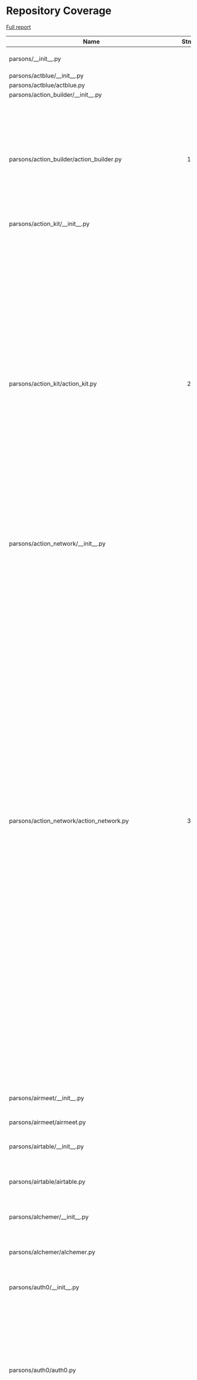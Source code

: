# Repository Coverage

[Full report](https://htmlpreview.github.io/?https://github.com/move-coop/parsons/blob/python-coverage-comment-action-data/htmlcov/index.html)

| Name                                                      |    Stmts |     Miss |   Branch |   BrPart |   Cover |   Missing |
|---------------------------------------------------------- | -------: | -------: | -------: | -------: | ------: | --------: |
| parsons/\_\_init\_\_.py                                   |       21 |        4 |        6 |        2 |     78% |20, 22, 102-103 |
| parsons/actblue/\_\_init\_\_.py                           |        2 |        0 |        0 |        0 |    100% |           |
| parsons/actblue/actblue.py                                |       47 |        1 |        6 |        1 |     96% |       140 |
| parsons/action\_builder/\_\_init\_\_.py                   |        2 |        0 |        0 |        0 |    100% |           |
| parsons/action\_builder/action\_builder.py                |      142 |       24 |       52 |       12 |     80% |41, 88->72, 149-158, 191, 194, 199, 203, 240, 349-358, 361, 364-372, 430, 435 |
| parsons/action\_kit/\_\_init\_\_.py                       |        2 |        0 |        0 |        0 |    100% |           |
| parsons/action\_kit/action\_kit.py                        |      299 |       36 |       68 |       17 |     83% |61, 70, 75, 81-82, 88-95, 422-423, 498->501, 501->504, 505, 540-541, 597-598, 651-652, 708-709, 793-794, 811-813, 884->880, 934, 938->950, 941, 943, 947->938, 955-956, 1139-1140, 1289, 1361->1364, 1493->1491, 1500 |
| parsons/action\_network/\_\_init\_\_.py                   |        2 |        0 |        0 |        0 |    100% |           |
| parsons/action\_network/action\_network.py                |      369 |       74 |      128 |       57 |     72% |35-36, 61->52, 83-85, 120, 142, 230, 287, 312, 345, 380, 418, 502, 538, 579->583, 583->586, 612, 633, 721, 785, 823, 862, 866, 1001, 1035, 1116, 1140, 1237, 1240-1241, 1242->1250, 1245, 1252, 1254, 1256-1265, 1271-1272, 1276, 1279, 1287->1289, 1290, 1291->1293, 1293->1295, 1296, 1298, 1300, 1305, 1314, 1320, 1339-1341, 1399, 1427, 1470, 1514, 1543, 1579, 1604, 1696, 1719, 1806, 1835-1842, 1867, 1908, 1930, 1954, 1986 |
| parsons/airmeet/\_\_init\_\_.py                           |        2 |        0 |        0 |        0 |    100% |           |
| parsons/airmeet/airmeet.py                                |       86 |        1 |       18 |        3 |     96% |197->201, 392->394, 423 |
| parsons/airtable/\_\_init\_\_.py                          |        2 |        0 |        0 |        0 |    100% |           |
| parsons/airtable/airtable.py                              |       70 |        2 |       18 |        5 |     92% |112, 118, 164->167, 298->305, 305->308 |
| parsons/alchemer/\_\_init\_\_.py                          |        2 |        0 |        0 |        0 |    100% |           |
| parsons/alchemer/alchemer.py                              |       43 |        7 |       14 |        7 |     75% |17, 20, 23, 77->82, 79-80, 109->114, 111-112 |
| parsons/auth0/\_\_init\_\_.py                             |        2 |        0 |        0 |        0 |    100% |           |
| parsons/auth0/auth0.py                                    |       84 |       14 |       34 |       15 |     74% |76, 110, 112, 121->123, 123->125, 136, 138, 160, 197, 200, 204-206, 214->213, 219-220, 238->237, 241 |
| parsons/aws/\_\_init\_\_.py                               |        4 |        0 |        0 |        0 |    100% |           |
| parsons/aws/aws\_async.py                                 |       54 |       13 |       14 |        3 |     71% |36-44, 59->61, 62, 72-101 |
| parsons/aws/lambda\_distribute.py                         |       79 |        7 |       12 |        3 |     89% |44, 47, 56-59, 111, 205, 246 |
| parsons/aws/s3.py                                         |      109 |       87 |       36 |        0 |     15% |28-43, 76-87, 97, 111-120, 158-220, 236-243, 271, 292, 307, 332-337, 355, 409-447, 463-466 |
| parsons/azure/\_\_init\_\_.py                             |        2 |        0 |        0 |        0 |    100% |           |
| parsons/azure/azure\_blob\_storage.py                     |      111 |       88 |       20 |        0 |     18% |43-56, 67-69, 82-89, 102-103, 125-129, 142-143, 159-162, 177-184, 199-201, 237-253, 268-286, 308-325, 345-355, 370-372, 393-402 |
| parsons/bill\_com/\_\_init\_\_.py                         |        2 |        0 |        0 |        0 |    100% |           |
| parsons/bill\_com/bill\_com.py                            |       78 |        3 |       26 |        3 |     94% |253->252, 256-257, 285 |
| parsons/bloomerang/\_\_init\_\_.py                        |        2 |        0 |        0 |        0 |    100% |           |
| parsons/bloomerang/bloomerang.py                          |      108 |        4 |       12 |        4 |     93% |59, 92, 95, 182 |
| parsons/box/\_\_init\_\_.py                               |        2 |        0 |        0 |        0 |    100% |           |
| parsons/box/box.py                                        |      112 |       85 |       32 |        0 |     19% |63-70, 83-89, 104-105, 114-115, 124, 133-134, 143, 159-163, 166-172, 184, 196, 212-219, 242-264, 282-292, 306-307, 321-336, 362-404 |
| parsons/braintree/\_\_init\_\_.py                         |        2 |        0 |        0 |        0 |    100% |           |
| parsons/braintree/braintree.py                            |       97 |        9 |       34 |       11 |     85% |247, 455, 469, 486, 488, 489->491, 492, 523, 525, 528, 539->exit |
| parsons/capitol\_canary/\_\_init\_\_.py                   |        2 |        0 |        0 |        0 |    100% |           |
| parsons/capitol\_canary/capitol\_canary.py                |       80 |        4 |       28 |        5 |     92% |55-56, 118, 171->176, 173->176, 253 |
| parsons/catalist/\_\_init\_\_.py                          |        2 |        0 |        0 |        0 |    100% |           |
| parsons/catalist/catalist.py                              |      138 |       53 |       42 |        7 |     56% |101-103, 151-161, 207, 223, 234, 275-305, 330-341, 356-369, 390-391, 423 |
| parsons/census/\_\_init\_\_.py                            |        0 |        0 |        0 |        0 |    100% |           |
| parsons/census/census.py                                  |       18 |        0 |        0 |        0 |    100% |           |
| parsons/civis/\_\_init\_\_.py                             |        2 |        0 |        0 |        0 |    100% |           |
| parsons/civis/civisclient.py                              |       23 |       16 |        6 |        0 |     24% |24-27, 59-77, 125-142 |
| parsons/community/\_\_init\_\_.py                         |        2 |        0 |        0 |        0 |    100% |           |
| parsons/community/community.py                            |       23 |        0 |        0 |        0 |    100% |           |
| parsons/controlshift/\_\_init\_\_.py                      |        2 |        0 |        0 |        0 |    100% |           |
| parsons/controlshift/controlshift.py                      |       20 |        2 |        6 |        2 |     85% |    32, 34 |
| parsons/copper/\_\_init\_\_.py                            |        2 |        0 |        0 |        0 |    100% |           |
| parsons/copper/copper.py                                  |      120 |        9 |       44 |        5 |     90% |52, 73-78, 98, 302, 326 |
| parsons/crowdtangle/\_\_init\_\_.py                       |        2 |        0 |        0 |        0 |    100% |           |
| parsons/crowdtangle/crowdtangle.py                        |       79 |        9 |       18 |        5 |     86% |37->40, 46-51, 70, 77, 91 |
| parsons/databases/\_\_init\_\_.py                         |        0 |        0 |        0 |        0 |    100% |           |
| parsons/databases/alchemy.py                              |       39 |       29 |       16 |        0 |     18% |14-15, 23-42, 49-51, 58-65, 73-82 |
| parsons/databases/database/\_\_init\_\_.py                |        2 |        0 |        0 |        0 |    100% |           |
| parsons/databases/database/constants.py                   |       18 |        0 |        0 |        0 |    100% |           |
| parsons/databases/database/database.py                    |       85 |        4 |       38 |        4 |     93% |142, 163, 169-170, 199->202 |
| parsons/databases/database\_connector.py                  |       13 |        3 |        0 |        0 |     77% |137, 152, 191 |
| parsons/databases/db\_sync.py                             |      114 |       21 |       36 |        8 |     77% |90-101, 104->107, 169-174, 193, 197-198, 207->210, 312, 322-323, 338-344 |
| parsons/databases/discover\_database.py                   |       25 |        0 |       14 |        0 |    100% |           |
| parsons/databases/mysql/\_\_init\_\_.py                   |        2 |        0 |        0 |        0 |    100% |           |
| parsons/databases/mysql/constants.py                      |        7 |        0 |        0 |        0 |    100% |           |
| parsons/databases/mysql/create\_table.py                  |       57 |        6 |       18 |        2 |     84% |30, 48->39, 81, 98-103 |
| parsons/databases/mysql/mysql.py                          |      106 |       73 |       32 |        0 |     24% |66-82, 86-91, 131-132, 155-194, 229-244, 252-264, 283-304, 319-322, 327 |
| parsons/databases/postgres/\_\_init\_\_.py                |        2 |        0 |        0 |        0 |    100% |           |
| parsons/databases/postgres/constants.py                   |        5 |        0 |        0 |        0 |    100% |           |
| parsons/databases/postgres/postgres.py                    |       48 |       22 |        8 |        1 |     48% |48, 81-95, 100, 108, 125-142 |
| parsons/databases/postgres/postgres\_core.py              |       91 |       69 |       22 |        0 |     19% |39-56, 60-65, 105-106, 130-167, 186-208, 224-225, 230-254 |
| parsons/databases/postgres/postgres\_create\_statement.py |       96 |       17 |       40 |        7 |     76% |71, 73, 76, 78->81, 85-88, 101, 143, 153-155, 182->185, 186, 199-204 |
| parsons/databases/redshift/\_\_init\_\_.py                |        2 |        0 |        0 |        0 |    100% |           |
| parsons/databases/redshift/constants.py                   |        5 |        0 |        0 |        0 |    100% |           |
| parsons/databases/redshift/redshift.py                    |      270 |      212 |       78 |        1 |     17% |99-101, 109-111, 135-148, 152-156, 197-198, 226-264, 402-468, 622-697, 780-822, 862-881, 924-960, 1013-1133, 1136-1169, 1187-1210, 1226-1234, 1239 |
| parsons/databases/redshift/rs\_copy\_table.py             |       89 |       29 |       46 |       13 |     63% |18, 61, 83->85, 85->87, 89->91, 91->93, 94, 95->97, 98, 103-106, 109, 122, 125-126, 133-136, 149-178, 181-182 |
| parsons/databases/redshift/rs\_create\_table.py           |      109 |       17 |       44 |        6 |     80% |70, 72, 75, 77->80, 84-87, 100, 141, 151-153, 203, 234-239 |
| parsons/databases/redshift/rs\_schema.py                  |       12 |        8 |        2 |        0 |     29% |3-5, 23-25, 42-46 |
| parsons/databases/redshift/rs\_table\_utilities.py        |      218 |      178 |       72 |        1 |     15% |10, 26-27, 30-57, 76-77, 94-96, 121-140, 159-179, 201-218, 246-264, 284-295, 311-321, 340-350, 384-398, 421-431, 447-459, 473-516, 529, 544-564, 577-579, 592-594, 607-614, 635-669, 682-689, 710-732, 757->760 |
| parsons/databases/sqlite/\_\_init\_\_.py                  |        2 |        0 |        0 |        0 |    100% |           |
| parsons/databases/sqlite/sqlite.py                        |      144 |       14 |       44 |        9 |     88% |48-49, 152, 157, 159, 161, 173, 271, 273, 293, 306-309 |
| parsons/databases/table.py                                |       64 |       20 |       18 |        3 |     65% |57, 67-71, 105-118, 132-133, 143->146, 155-160, 167-168 |
| parsons/donorbox/\_\_init\_\_.py                          |        0 |        0 |        0 |        0 |    100% |           |
| parsons/donorbox/donorbox.py                              |       50 |        4 |       14 |        4 |     88% |109, 143, 201, 203 |
| parsons/empower/\_\_init\_\_.py                           |        2 |        0 |        0 |        0 |    100% |           |
| parsons/empower/empower.py                                |       86 |       13 |       12 |        1 |     80% |54, 61-64, 235-246, 258-259 |
| parsons/etl/\_\_init\_\_.py                               |        4 |        0 |        0 |        0 |    100% |           |
| parsons/etl/etl.py                                        |      289 |       20 |      134 |       13 |     90% |10, 172, 255, 267->264, 292->exit, 302->exit, 309->314, 390-406, 610->613, 660->670, 871, 894, 995-997, 1017-1018, 1021 |
| parsons/etl/table.py                                      |       97 |        6 |       30 |        3 |     93% |109, 123, 182, 210, 270-271 |
| parsons/etl/tofrom.py                                     |      164 |       67 |       44 |        4 |     59% |33, 247, 251->254, 303-305, 366-379, 436-463, 515-539, 575-578, 613-616, 645-648, 702-705, 736, 840-843, 863-866, 899-922, 947-951, 965 |
| parsons/facebook\_ads/\_\_init\_\_.py                     |        2 |        0 |        0 |        0 |    100% |           |
| parsons/facebook\_ads/facebook\_ads.py                    |      115 |       33 |       30 |        0 |     74% |80-92, 208-213, 234-245, 256, 272-276, 353-390 |
| parsons/formstack/\_\_init\_\_.py                         |        2 |        0 |        0 |        0 |    100% |           |
| parsons/formstack/formstack.py                            |       65 |        4 |       16 |        5 |     89% |71, 82->85, 112, 135, 137 |
| parsons/freshdesk/\_\_init\_\_.py                         |        2 |        0 |        0 |        0 |    100% |           |
| parsons/freshdesk/freshdesk.py                            |       66 |        6 |        8 |        3 |     88% |46-50, 73->79, 77 |
| parsons/geocode/\_\_init\_\_.py                           |        2 |        0 |        0 |        0 |    100% |           |
| parsons/geocode/census\_geocoder.py                       |       42 |       29 |        8 |        0 |     26% |30, 48-50, 80-82, 108-127, 132-135, 150-155 |
| parsons/github/\_\_init\_\_.py                            |        2 |        0 |        0 |        0 |    100% |           |
| parsons/github/github.py                                  |      116 |       30 |       36 |       15 |     69% |32->27, 82, 86, 107-109, 127, 141, 173-175, 195-197, 217, 265->267, 271, 273, 275, 277, 279, 301, 337-343, 365-367, 399->402, 404, 409->414, 420, 422, 452-454 |
| parsons/google/\_\_init\_\_.py                            |        0 |        0 |        0 |        0 |    100% |           |
| parsons/google/google\_admin.py                           |       39 |       12 |       14 |        3 |     64% |29-37, 55, 59->72, 63-70 |
| parsons/google/google\_bigquery.py                        |      439 |      127 |      146 |       40 |     66% |60->62, 62->64, 65, 72, 111-115, 161->169, 172, 204, 315, 337, 370, 481, 506-539, 834-870, 935, 939->942, 977-985, 1013, 1039-1040, 1071, 1073, 1120-1126, 1131, 1134-1149, 1160-1165, 1230, 1246-1250, 1266-1276, 1295-1305, 1330-1332, 1374, 1377, 1386, 1414, 1418, 1423-1425, 1429-1430, 1469->1472, 1483->1486, 1486->1489, 1489->1492, 1492->1499, 1499->1505, 1500->1502, 1503, 1506->1519, 1519->1522, 1522->1525, 1526, 1559, 1574-1581, 1590, 1623->1630, 1642->1646, 1689-1742, 1753, 1760 |
| parsons/google/google\_civic.py                           |       53 |        1 |       12 |        1 |     97% |       192 |
| parsons/google/google\_cloud\_storage.py                  |      194 |      140 |       42 |        3 |     24% |68, 85, 95-97, 110-115, 131, 149-150, 166-168, 200-211, 226-231, 266-272, 292-303, 341-373, 391-398, 430-535, 550, 564-568, 605-639, 647-655, 663-675 |
| parsons/google/google\_sheets.py                          |      131 |      107 |       40 |        0 |     14% |31-47, 53-64, 77-78, 95-99, 116-119, 154-163, 177-180, 203-214, 224-225, 243-247, 269-302, 329-360, 383-413, 460-462, 467-468, 473-474, 479-480 |
| parsons/google/utilities.py                               |       34 |        7 |       14 |        1 |     75% |23->28, 65-75 |
| parsons/hustle/\_\_init\_\_.py                            |        2 |        0 |        0 |        0 |    100% |           |
| parsons/hustle/column\_map.py                             |        1 |        0 |        0 |        0 |    100% |           |
| parsons/hustle/hustle.py                                  |      169 |       27 |       34 |        9 |     80% |67-68, 90, 105-109, 120-126, 345, 348, 475, 481, 482->485, 585-587, 606-614 |
| parsons/mailchimp/\_\_init\_\_.py                         |        2 |        0 |        0 |        0 |    100% |           |
| parsons/mailchimp/mailchimp.py                            |       51 |       10 |       10 |        4 |     74% |107, 204, 337, 377-390, 433 |
| parsons/mobilecommons/\_\_init\_\_.py                     |        2 |        0 |        0 |        0 |    100% |           |
| parsons/mobilecommons/mobilecommons.py                    |      101 |       12 |       26 |        7 |     85% |20, 107, 152->140, 177-181, 229, 304-312, 359, 437 |
| parsons/mobilize\_america/\_\_init\_\_.py                 |        2 |        0 |        0 |        0 |    100% |           |
| parsons/mobilize\_america/ma.py                           |      110 |       25 |       44 |       11 |     74% |41, 53, 63-64, 82, 115-116, 164, 175->196, 182-183, 186, 282->303, 289-290, 320, 345-353, 372-374 |
| parsons/nation\_builder/\_\_init\_\_.py                   |        2 |        0 |        0 |        0 |    100% |           |
| parsons/nation\_builder/nation\_builder.py                |      101 |       11 |       40 |        4 |     87% |100, 111-116, 196, 213-217 |
| parsons/newmode/\_\_init\_\_.py                           |        2 |        0 |        0 |        0 |    100% |           |
| parsons/newmode/newmode.py                                |      268 |       50 |      112 |       42 |     74% |63, 77, 98->100, 104-105, 130->132, 136->135, 140-141, 156->158, 162-163, 184->186, 189, 193-194, 209->211, 215-216, 230-239, 251, 272->274, 278-279, 291, 296-297, 312->314, 318-319, 331, 336-337, 352->354, 358-359, 375, 380-381, 396->398, 402-403, 464->470, 468-469, 511, 530, 546->548, 555->534, 576, 588->exit, 607->609, 629->631, 670->672, 680, 714->716, 738-747, 790 |
| parsons/ngpvan/\_\_init\_\_.py                            |        2 |        0 |        0 |        0 |    100% |           |
| parsons/ngpvan/activist\_codes.py                         |       24 |        1 |        0 |        0 |     96% |        13 |
| parsons/ngpvan/bulk\_import.py                            |       59 |        7 |        4 |        2 |     86% |15, 69, 113-115, 162-163 |
| parsons/ngpvan/canvass\_responses.py                      |       18 |        1 |        0 |        0 |     94% |        12 |
| parsons/ngpvan/changed\_entities.py                       |       30 |        4 |        4 |        2 |     82% |15, 95-96, 100 |
| parsons/ngpvan/codes.py                                   |       52 |        5 |       12 |        5 |     84% |12, 122->134, 187, 188->190, 191, 194-202 |
| parsons/ngpvan/contact\_notes.py                          |       28 |        7 |       12 |        6 |     68% |12, 70, 75, 77, 79, 81, 84 |
| parsons/ngpvan/custom\_fields.py                          |       22 |        3 |        2 |        1 |     83% | 10, 49-50 |
| parsons/ngpvan/email.py                                   |       58 |        7 |       24 |        2 |     89% |17, 32->36, 37, 143-145, 162-163 |
| parsons/ngpvan/events.py                                  |       48 |       11 |       14 |        7 |     71% |12, 50->61, 61->64, 100->111, 111->114, 195, 221, 224, 241-243, 263-267 |
| parsons/ngpvan/introspection.py                           |        9 |        1 |        0 |        0 |     89% |         8 |
| parsons/ngpvan/locations.py                               |       31 |        2 |        6 |        3 |     86% |12, 109, 111->114, 114->117 |
| parsons/ngpvan/people.py                                  |      118 |       28 |       50 |       14 |     69% |11, 158, 193, 252, 294, 317, 325-330, 331->333, 334, 336-340, 344, 347, 352-356, 362, 432->454, 462->465, 571, 676, 682, 726 |
| parsons/ngpvan/printed\_lists.py                          |       16 |        1 |        0 |        0 |     94% |        12 |
| parsons/ngpvan/saved\_lists.py                            |      103 |       32 |       20 |        4 |     61% |16, 62-68, 127-180, 231, 234-235, 242->249, 274, 282, 316 |
| parsons/ngpvan/scores.py                                  |       83 |       18 |       20 |        5 |     74% |16, 69->72, 112, 212->219, 223, 233, 322, 380-424 |
| parsons/ngpvan/signups.py                                 |       58 |        9 |       16 |        6 |     80% |12, 31, 34, 160, 162, 163->165, 166, 181-183 |
| parsons/ngpvan/supporter\_groups.py                       |       30 |        4 |        0 |        0 |     87% | 12, 56-58 |
| parsons/ngpvan/survey\_questions.py                       |       21 |        4 |        2 |        1 |     78% |12, 37->39, 64-66 |
| parsons/ngpvan/targets.py                                 |       33 |        5 |        4 |        1 |     78% |18, 21, 66-69 |
| parsons/ngpvan/utilities.py                               |        9 |        4 |        4 |        1 |     46% | 10, 20-23 |
| parsons/ngpvan/van.py                                     |       29 |        0 |        0 |        0 |    100% |           |
| parsons/ngpvan/van\_connector.py                          |       56 |       15 |       16 |        3 |     64% |23, 51, 57-63, 72-77, 85-90 |
| parsons/notifications/\_\_init\_\_.py                     |        0 |        0 |        0 |        0 |    100% |           |
| parsons/notifications/gmail.py                            |       34 |       15 |        6 |        3 |     55% |30, 33, 42-43, 68-85 |
| parsons/notifications/sendmail.py                         |      121 |        2 |       38 |        1 |     98% |48, 52, 239->242 |
| parsons/notifications/slack.py                            |       86 |       14 |       32 |       10 |     78% |26, 51->53, 119, 150, 156-161, 173-175, 219->222, 235-237, 262-266, 271 |
| parsons/notifications/smtp.py                             |       34 |        8 |        8 |        1 |     74% |45-49, 69-71 |
| parsons/pdi/\_\_init\_\_.py                               |        2 |        0 |        0 |        0 |    100% |           |
| parsons/pdi/acquisition\_types.py                         |       17 |        7 |        0 |        0 |     59% |20, 56-62, 74, 83, 120-126 |
| parsons/pdi/activities.py                                 |       15 |        6 |        0 |        0 |     60% |19, 28-29, 41, 51-52 |
| parsons/pdi/contacts.py                                   |       27 |       16 |        2 |        0 |     38% |33-41, 89-106, 120, 165-182, 208-221, 236-244, 253 |
| parsons/pdi/events.py                                     |       85 |       63 |       26 |        0 |     20% |34-39, 55-57, 110-132, 193-229, 280-299, 332-347, 382-398, 430-445, 480-500, 528-532, 556-560, 576-579 |
| parsons/pdi/flag\_ids.py                                  |       22 |       10 |        0 |        0 |     55% |23, 36, 59-67, 83-85, 109-117 |
| parsons/pdi/flags.py                                      |       27 |       17 |        4 |        0 |     32% |29-40, 56-67, 76 |
| parsons/pdi/locations.py                                  |       16 |        8 |        2 |        0 |     44% |21, 35-36, 39, 42-45 |
| parsons/pdi/pdi.py                                        |       89 |       46 |       20 |        0 |     45% |    94-172 |
| parsons/pdi/questions.py                                  |       14 |        5 |        0 |        0 |     64% |21, 34, 58-68, 71 |
| parsons/pdi/universes.py                                  |        9 |        2 |        0 |        0 |     78% |    22, 35 |
| parsons/phone2action/\_\_init\_\_.py                      |        2 |        0 |        0 |        0 |    100% |           |
| parsons/phone2action/p2a.py                               |       20 |        2 |        0 |        0 |     90% |     30-31 |
| parsons/quickbase/\_\_init\_\_.py                         |        2 |        0 |        0 |        0 |    100% |           |
| parsons/quickbase/quickbase.py                            |       30 |        0 |        8 |        0 |    100% |           |
| parsons/quickbooks/\_\_init\_\_.py                        |        2 |        0 |        0 |        0 |    100% |           |
| parsons/quickbooks/quickbookstime.py                      |       90 |        9 |       20 |        8 |     85% |40, 51-52, 151, 251, 363, 471, 666, 736 |
| parsons/redash/\_\_init\_\_.py                            |        2 |        0 |        0 |        0 |    100% |           |
| parsons/redash/redash.py                                  |       77 |        8 |       24 |        7 |     83% |58, 83-84, 175, 185-189, 217, 258 |
| parsons/rockthevote/\_\_init\_\_.py                       |        0 |        0 |        0 |        0 |    100% |           |
| parsons/rockthevote/rtv.py                                |      107 |       25 |       34 |       14 |     70% |64, 97-99, 101-102, 104-105, 116, 127-133, 189-191, 196, 201, 222, 299, 302, 311-313 |
| parsons/salesforce/\_\_init\_\_.py                        |        2 |        0 |        0 |        0 |    100% |           |
| parsons/salesforce/salesforce.py                          |       66 |       16 |       18 |        6 |     67% |57, 59, 68, 72-78, 94, 106, 229, 250-264 |
| parsons/scytl/\_\_init\_\_.py                             |        2 |        0 |        0 |        0 |    100% |           |
| parsons/scytl/scytl.py                                    |      188 |       10 |       54 |        2 |     94% |108, 543-545, 642-656 |
| parsons/sftp/\_\_init\_\_.py                              |        2 |        0 |        0 |        0 |    100% |           |
| parsons/sftp/sftp.py                                      |      165 |      121 |       62 |        1 |     22% |61-65, 76-92, 107-111, 124-128, 141-145, 177-203, 227-244, 277-313, 335-338, 341-342, 346-348, 369-377, 390-394, 411-417, 421-437, 456, 475, 514-530, 542-569 |
| parsons/sftp/utilities.py                                 |       17 |       10 |        6 |        0 |     30% |7-11, 17-22 |
| parsons/shopify/\_\_init\_\_.py                           |        2 |        0 |        0 |        0 |    100% |           |
| parsons/shopify/shopify.py                                |       67 |       13 |       30 |        6 |     74% |51, 53, 112-114, 116-117, 121, 131-135, 229 |
| parsons/sisense/\_\_init\_\_.py                           |        2 |        0 |        0 |        0 |    100% |           |
| parsons/sisense/sisense.py                                |       24 |        0 |        0 |        0 |    100% |           |
| parsons/targetsmart/\_\_init\_\_.py                       |        3 |        0 |        0 |        0 |    100% |           |
| parsons/targetsmart/targetsmart\_api.py                   |       74 |        9 |       24 |        1 |     88% |40, 73, 227, 313, 366-389 |
| parsons/targetsmart/targetsmart\_automation.py            |       94 |       72 |       26 |        0 |     18% |52-57, 115-150, 158, 163-191, 196-200, 206-222, 230-248, 253-256 |
| parsons/targetsmart/targetsmart\_smartmatch.py            |      100 |       11 |       30 |       11 |     83% |78, 87, 101, 115, 120, 192, 198, 203, 206, 236, 313 |
| parsons/tools/\_\_init\_\_.py                             |        0 |        0 |        0 |        0 |    100% |           |
| parsons/tools/credential\_tools.py                        |       67 |       16 |       22 |        2 |     71% |44, 182-197, 201 |
| parsons/turbovote/\_\_init\_\_.py                         |        2 |        0 |        0 |        0 |    100% |           |
| parsons/turbovote/turbovote.py                            |       28 |        0 |        0 |        0 |    100% |           |
| parsons/twilio/\_\_init\_\_.py                            |        2 |        0 |        0 |        0 |    100% |           |
| parsons/twilio/twilio.py                                  |       51 |        3 |       18 |        3 |     91% |35, 129, 134 |
| parsons/utilities/\_\_init\_\_.py                         |        0 |        0 |        0 |        0 |    100% |           |
| parsons/utilities/api\_connector.py                       |       97 |        5 |       48 |       11 |     89% |109, 139->exit, 160->162, 168->exit, 199->exit, 224->226, 232->exit, 234, 250, 306, 327 |
| parsons/utilities/check\_env.py                           |       10 |        0 |        4 |        0 |    100% |           |
| parsons/utilities/cloud\_storage.py                       |       10 |        7 |        6 |        0 |     19% |     35-48 |
| parsons/utilities/datetime.py                             |       26 |        4 |       14 |        2 |     85% |24, 35-37, 66 |
| parsons/utilities/dbt/\_\_init\_\_.py                     |        3 |        3 |        0 |        0 |      0% |     46-54 |
| parsons/utilities/dbt/dbt.py                              |       39 |       39 |       14 |        0 |      0% |     3-122 |
| parsons/utilities/dbt/logging.py                          |      147 |      147 |       32 |        0 |      0% |     3-290 |
| parsons/utilities/dbt/models.py                           |       49 |       49 |        6 |        0 |      0% |      3-90 |
| parsons/utilities/files.py                                |      131 |       27 |       40 |        9 |     78% |108, 135, 150-152, 164, 179, 187-190, 204-211, 239, 257, 260, 311, 317-329, 369-370 |
| parsons/utilities/format\_phone\_number.py                |        9 |        0 |        4 |        0 |    100% |           |
| parsons/utilities/json\_format.py                         |       24 |        0 |       14 |        1 |     97% |  45->exit |
| parsons/utilities/oauth\_api\_connector.py                |       20 |        1 |        2 |        0 |     95% |       113 |
| parsons/utilities/sql\_helpers.py                         |        6 |        0 |        0 |        0 |    100% |           |
| parsons/utilities/ssh\_utilities.py                       |       28 |        3 |        4 |        2 |     84% |72-74, 76->79, 79->82 |
| parsons/utilities/zip\_archive.py                         |       18 |        2 |        4 |        2 |     82% |    25, 30 |
| parsons/zoom/\_\_init\_\_.py                              |        2 |        0 |        0 |        0 |    100% |           |
| parsons/zoom/zoom.py                                      |      279 |       92 |       56 |       20 |     65% |97->exit, 103-105, 124-127, 145, 184, 232-240, 254-256, 319->321, 375-376, 386, 406-407, 431-432, 461-462, 488-489, 513-514, 531-532, 549-550, 619->621, 621->624, 631, 635-637, 640, 660-662, 680, 696-698, 712-714, 732-735, 738, 757-760, 763, 780-783, 786, 806-809, 812, 831-834, 837, 854-857, 860, 877-880, 883, 900-903, 906, 945 |
|                                                 **TOTAL** | **10611** | **3107** | **3040** |  **581** | **67%** |           |


## Setup coverage badge

Below are examples of the badges you can use in your main branch `README` file.

### Direct image

[![Coverage badge](https://raw.githubusercontent.com/move-coop/parsons/python-coverage-comment-action-data/badge.svg)](https://htmlpreview.github.io/?https://github.com/move-coop/parsons/blob/python-coverage-comment-action-data/htmlcov/index.html)

This is the one to use if your repository is private or if you don't want to customize anything.

### [Shields.io](https://shields.io) Json Endpoint

[![Coverage badge](https://img.shields.io/endpoint?url=https://raw.githubusercontent.com/move-coop/parsons/python-coverage-comment-action-data/endpoint.json)](https://htmlpreview.github.io/?https://github.com/move-coop/parsons/blob/python-coverage-comment-action-data/htmlcov/index.html)

Using this one will allow you to [customize](https://shields.io/endpoint) the look of your badge.
It won't work with private repositories. It won't be refreshed more than once per five minutes.

### [Shields.io](https://shields.io) Dynamic Badge

[![Coverage badge](https://img.shields.io/badge/dynamic/json?color=brightgreen&label=coverage&query=%24.message&url=https%3A%2F%2Fraw.githubusercontent.com%2Fmove-coop%2Fparsons%2Fpython-coverage-comment-action-data%2Fendpoint.json)](https://htmlpreview.github.io/?https://github.com/move-coop/parsons/blob/python-coverage-comment-action-data/htmlcov/index.html)

This one will always be the same color. It won't work for private repos. I'm not even sure why we included it.

## What is that?

This branch is part of the
[python-coverage-comment-action](https://github.com/marketplace/actions/python-coverage-comment)
GitHub Action. All the files in this branch are automatically generated and may be
overwritten at any moment.